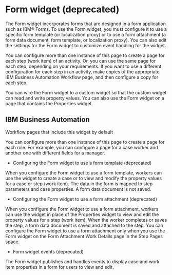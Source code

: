 # Form widget (deprecated)

The Form widget incorporates forms that are
designed in a form application such as IBM® Forms. To use the Form widget,
you must configure it to use a specific form template (or localization
proxy) or to use a form attachment (a form data document, form template,
or localization proxy). You can also edit the settings for the Form
widget to customize event handling for the widget.

You can configure more than one instance of this page to create a page for each step (work item)
of an activity. Or, you can use the same page for each step, depending on your requirements. If you
want to use a different configuration for each step in an activity, make copies of the appropriate
IBM Business Automation
Workflow page, and then configure a copy for
each step.

You can wire the Form widget to a custom widget so
that the custom widget can read and write property values. You can
also use the Form widget on a page that contains the Properties widget.

## IBM Business Automation
Workflow pages that include this
widget by default

You can configure more than one instance of this
page to create a page for each role. For example, you can configure
a page for a case worker and another one with different fields for
a manager.

- Configuring the Form widget to use a form template (deprecated)

When you configure the Form widget to use a form template, workers can use the widget to create a case or to view and modify the property values for a case or step (work item). The data in the form is mapped to step parameters and case properties. A form data document is not saved.
- Configuring the Form widget to use a form attachment (deprecated)

When you configure the Form widget to use a form attachment, workers can use the widget in place of the Properties widget to view and edit the property values for a step (work item). When the worker completes or saves the step, a form data document is saved and attached to the step. You can configure the Form widget to use a form attachment only when you use the Form widget on the Form Attachment Work Details page in the Step Pages space.
- Form widget events (deprecated)

The Form widget publishes and handles events to display case and work item properties in a form for users to view and edit.